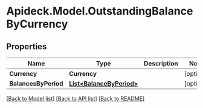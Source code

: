 # Apideck.Model.OutstandingBalanceByCurrency

## Properties

Name | Type | Description | Notes
------------ | ------------- | ------------- | -------------
**Currency** | **Currency** |  | [optional] 
**BalancesByPeriod** | [**List&lt;BalanceByPeriod&gt;**](BalanceByPeriod.md) |  | [optional] 

[[Back to Model list]](../README.md#documentation-for-models) [[Back to API list]](../README.md#documentation-for-api-endpoints) [[Back to README]](../README.md)

